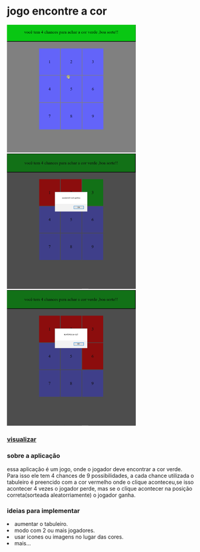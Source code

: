 <h1>jogo encontre a cor</h1>



<img src="./img/tab.gif" width="340" alt="gif">
<img src="./img/Captura_0.png" width="340" alt="print da tela">
<img src="./img/Captura_1.png" width="340" alt="print da tela">

<h3><a href="https://vilmar-moreira-souza.github.io/jogo_encontre_a_cor/" target="blank">visualizar</a></h3>
<h3>sobre a aplicação</h3>
<p>essa aplicação é um jogo, onde o jogador deve encontrar a cor verde.<br>Para isso ele tem 4 chances de 9 possibilidades, a cada chance utilizada o tabuleiro é preencido com a cor vermelho onde o clique aconteceu,se isso acontecer 4 vezes o jogador perde, mas se o clique acontecer na posição correta(sorteada aleatorriamente) o jogador ganha. </p>

<h3>ideias para implementar</h3>

 <li>aumentar o  tabuleiro.</li>
<li> modo com 2 ou mais jogadores.</li>
<li> usar icones ou imagens no lugar das cores.</li>
<li> mais...</li>
